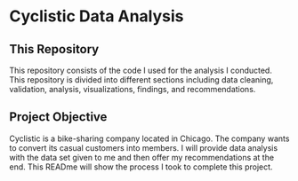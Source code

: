# Cyclistic Data Analysis
## This Repository
This repository consists of the code I used for the analysis I conducted. This repository is divided into different sections including data cleaning, validation, analysis, visualizations, findings, and recommendations. 

## Project Objective
Cyclistic is a bike-sharing company located in Chicago. The company wants to convert its casual customers into members. I will provide data analysis with the data set given to me and then offer my recommendations at the end. This READme will show the process I took to complete this project. 


